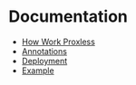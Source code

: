 # Documentation

- [How Work Proxless](how-work-proxless.md)
- [Annotations](annotations.md)
- [Deployment](../deploy)
- [Example](../example/README.md)